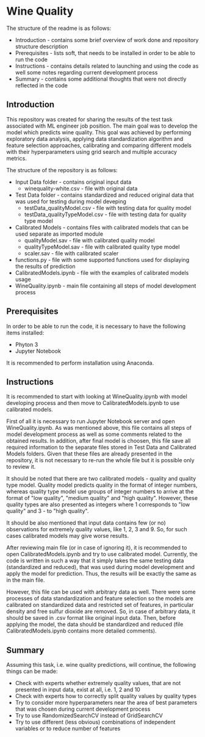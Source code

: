 # Wine Quality
The structure of the readme is as follows:
  - Introduction - contains some brief overview of work done and repository structure description
  - Prerequisites - lists soft, that needs to be installed in order to be able to run the code
  - Instructions - contains details related to launching and using the code as well some notes regarding current development process
  - Summary - contains some additional thoughts that were not directly reflected in the code
  
## Introduction
This repository was created for sharing the results of the test task associated with ML engineer job position. The main goal was to develop the model which predicts wine quality. This goal was achieved by performing exploratory data analysis, applying data standardization algorithm and feature selection approaches, calibrating and comparing different models with their hyperparameters using grid search and multiple accuracy metrics. 

The structure of the repository is as follows:
  - Input Data folder - contains original input data
    - winequality-white.csv - file with original data
  - Test Data folder - contains standardized and reduced original data that was used for testing during model deveping
    - testData_qualityModel.csv - file with testing data for quality model
    - testData_qualityTypeModel.csv - file with testing data for quality type model
  - Calibrated Models - contains files with calibrated models that can be used separate as imported module
    - qualityModel.sav - file with calibrated quality model
    - qualityTypeModel.sav - file with calibrated quality type model
    - scaler.sav - file with calibrated scaler
  - functions.py - file with some supported functions used for displaying the results of prediction
  - CalibratedModels.ipynb - file with the examples of calibrated models usage
  - WineQuality.ipynb - main file containing all steps of model development process
  
## Prerequisites
In order to be able to run the code, it is necessary to have the following items installed:
  - Phyton 3
  - Jupyter Notebook

It is recommended to perform installation using Anaconda.

## Instructions
It is recommended to start with looking at WineQuality.ipynb with model developing process and then move to CalibratedModels.ipynb to use calibrated models.

First of all it is necessary to run Jupyter Notebook server and open WineQuality.ipynb. As was mentioned above, this file contains all steps of model development process as well as some comments related to the obtained results. In addition, after final model is choosen, this file save all required information to the separate files stored in Test Data and Calibrated Models folders. Given that these files are already presented in the repository, it is not necessary to re-run the whole file but it is possible only to review it.

It should be noted that there are two calibrated models - quality and quality type model. Quality model predicts quality in the format of integer numbers, whereas quality type model use groups of integer numbers to arrive at the format of "low quality", "medium quality" and "high quality". However, these quality types are also presented as integers where 1 corresponds to "low quality" and 3 - to "high quality". 

It should be also mentioned that input data contains few (or no) observations for extremely quality values, like 1, 2, 3 and 9. So, for such cases calibrated models may give worse results. 

After reviewing main file (or in case of ignoring it), it is recommended to open CalibratedModels.ipynb and try to use calibrated model. Currently, the code is written in such a way that it simply takes the same testing data (standardized and reduced), that was used during model development and apply the model for prediction. Thus, the results will be exactly the same as in the main file. 

However, this file can be used with arbitrary data as well. There were some processes of data standardization and feature selection  so the models are calibrated on standardized data and restricted set of features, in particular density and free sulfur dioxide are removed. So, in case of arbitrary data, it should be saved in .csv format like original input data. Then, before applying the model, the data should be standardized and reduced (file CalibratedModels.ipynb contains more detailed comments).

## Summary
Assuming this task, i.e. wine quality predictions, will continue, the following things can be made:
  - Check with experts whether extremely quality values, that are not presented in input data, exist at all, i.e. 1, 2 and 10
  - Check with experts how to correctly split quality values by quality types
  - Try to consider more hyperparameters near the area of best parameters that was chosen during current development process
  - Try to use RandomizedSearchCV instead of GridSearchCV
  - Try to use different (less obvious) combinations of independent variables or to reduce number of features
